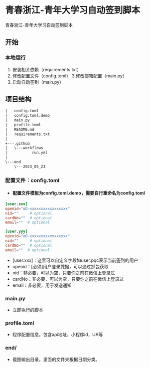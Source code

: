 # 青春浙江-青年大学习自动签到脚本

青春浙江-青年大学习自动签到脚本

## 开始

### 本地运行

1. 安装相关依赖（requirements.txt）
2. 修改配置文件（config.toml）
3.修改邮箱配置（main.py）
4. 启动自动签到（main.py）





## 项目结构

```txt
|   config.toml
|   config.toml.demo
|   main.py
|   profile.toml
|   README.md
|   requirements.txt
|
+---.github
|   \---workflows
|           run.yml
|
\---end
    \---2023_05_23
```



### 配置文件：config.toml

- #### 配置文件模板为config.toml.demo，需要自行重命名为config.toml

```toml
[user.xxx]
openid="oO-xxxxxxxxxxxxxxxxx"
nid=""     # optional
cardNo=""  # optional
email=""  # optional

[user.yyy]
openid="oO-xxxxxxxxxxxxxxxxx"
nid=""     # optional
cardNo=""  # optional
email=""  # optional

```

- [user.xxx]：这里可以自定义字段如user.pqc表示当前签到的用户
- openid：[必须]用户登录凭据，可以通过抓包获取
- nid：非必要，可以为空，只要你之前在微信上登录过
- cardNo：非必要，可以为空，只要你之前在微信上登录过
- email：非必要，用于发送通知



### main.py

- 立即执行的脚本







### profile.toml

- 程序配置信息，包含api地址，小程序id，UA等



### end/

- 截图输出目录，里面的文件夹根据日期分类。
